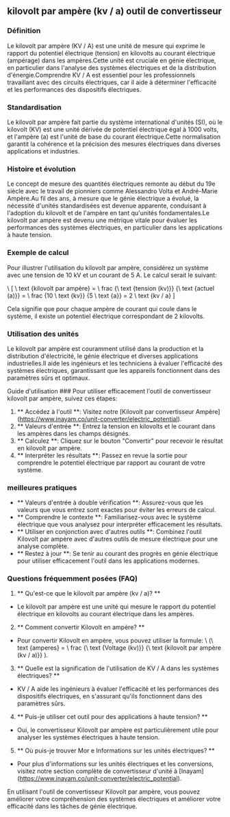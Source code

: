## kilovolt par ampère (kv / a) outil de convertisseur

### Définition
Le kilovolt par ampère (KV / A) est une unité de mesure qui exprime le rapport du potentiel électrique (tension) en kilovolts au courant électrique (ampérage) dans les ampères.Cette unité est cruciale en génie électrique, en particulier dans l'analyse des systèmes électriques et de la distribution d'énergie.Comprendre KV / A est essentiel pour les professionnels travaillant avec des circuits électriques, car il aide à déterminer l'efficacité et les performances des dispositifs électriques.

### Standardisation
Le kilovolt par ampère fait partie du système international d'unités (SI), où le kilovolt (KV) est une unité dérivée de potentiel électrique égal à 1000 volts, et l'ampère (a) est l'unité de base du courant électrique.Cette normalisation garantit la cohérence et la précision des mesures électriques dans diverses applications et industries.

### Histoire et évolution
Le concept de mesure des quantités électriques remonte au début du 19e siècle avec le travail de pionniers comme Alessandro Volta et André-Marie Ampère.Au fil des ans, à mesure que le génie électrique a évolué, la nécessité d'unités standardisées est devenue apparente, conduisant à l'adoption du kilovolt et de l'ampère en tant qu'unités fondamentales.Le kilovolt par ampère est devenu une métrique vitale pour évaluer les performances des systèmes électriques, en particulier dans les applications à haute tension.

### Exemple de calcul
Pour illustrer l'utilisation du kilovolt par ampère, considérez un système avec une tension de 10 kV et un courant de 5 A. Le calcul serait le suivant:

\ [
\ text {kilovolt par ampère} = \ frac {\ text {tension (kv)}} {\ text {actuel (a)}} = \ frac {10 \ text {kv}} {5 \ text {a}} = 2 \ text {kv / a}
\]

Cela signifie que pour chaque ampère de courant qui coule dans le système, il existe un potentiel électrique correspondant de 2 kilovolts.

### Utilisation des unités
Le kilovolt par ampère est couramment utilisé dans la production et la distribution d'électricité, le génie électrique et diverses applications industrielles.Il aide les ingénieurs et les techniciens à évaluer l'efficacité des systèmes électriques, garantissant que les appareils fonctionnent dans des paramètres sûrs et optimaux.

Guide d'utilisation ###
Pour utiliser efficacement l'outil de convertisseur kilovolt par ampère, suivez ces étapes:

1. ** Accédez à l'outil **: Visitez notre [Kilovolt par convertisseur Ampère] (https://www.inayam.co/unit-converter/electric_potential).
2. ** Valeurs d'entrée **: Entrez la tension en kilovolts et le courant dans les ampères dans les champs désignés.
3. ** Calculez **: Cliquez sur le bouton "Convertir" pour recevoir le résultat en kilovolt par ampère.
4. ** Interpréter les résultats **: Passez en revue la sortie pour comprendre le potentiel électrique par rapport au courant de votre système.

### meilleures pratiques
- ** Valeurs d'entrée à double vérification **: Assurez-vous que les valeurs que vous entrez sont exactes pour éviter les erreurs de calcul.
- ** Comprendre le contexte **: Familiarisez-vous avec le système électrique que vous analysez pour interpréter efficacement les résultats.
- ** Utiliser en conjonction avec d'autres outils **: Combinez l'outil Kilovolt par ampère avec d'autres outils de mesure électrique pour une analyse complète.
- ** Restez à jour **: Se tenir au courant des progrès en génie électrique pour utiliser efficacement l'outil dans les applications modernes.

### Questions fréquemment posées (FAQ)

1. ** Qu'est-ce que le kilovolt par ampère (kv / a)? **
- Le kilovolt par ampère est une unité qui mesure le rapport du potentiel électrique en kilovolts au courant électrique dans les ampères.

2. ** Comment convertir Kilovolt en ampère? **
- Pour convertir Kilovolt en ampère, vous pouvez utiliser la formule: \ (\ text {amperes} = \ frac {\ text {Voltage (kv)}} {\ text {kilovolt par ampère (kv / a)}} \).

3. ** Quelle est la signification de l'utilisation de KV / A dans les systèmes électriques? **
- KV / A aide les ingénieurs à évaluer l'efficacité et les performances des dispositifs électriques, en s'assurant qu'ils fonctionnent dans des paramètres sûrs.

4. ** Puis-je utiliser cet outil pour des applications à haute tension? **
- Oui, le convertisseur Kilovolt par ampère est particulièrement utile pour analyser les systèmes électriques à haute tension.

5. ** Où puis-je trouver Mor e Informations sur les unités électriques? **
- Pour plus d'informations sur les unités électriques et les conversions, visitez notre section complète de convertisseur d'unité à [Inayam] (https://www.inayam.co/unit-converter/electric_potential).

En utilisant l'outil de convertisseur Kilovolt par ampère, vous pouvez améliorer votre compréhension des systèmes électriques et améliorer votre efficacité dans les tâches de génie électrique.